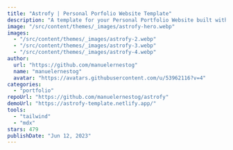```yaml
---
title: "Astrofy | Personal Porfolio Website Template"
description: "A template for your Personal Portfolio Website built with Astro and TailwindCSS. Create in minutes a website with Blog, CV, Project Section, Store and RSS Feed."
image: "/src/content/themes/_images/astrofy-hero.webp"
images:
  - "/src/content/themes/_images/astrofy-2.webp"
  - "/src/content/themes/_images/astrofy-3.webp"
  - "/src/content/themes/_images/astrofy-4.webp"
author:
  url: "https://github.com/manuelernestog"
  name: "manuelernestog"
  avatar: "https://avatars.githubusercontent.com/u/53962116?v=4"
categories:
  - "portfolio"
repoUrl: "https://github.com/manuelernestog/astrofy"
demoUrl: "https://astrofy-template.netlify.app/"
tools:
  - "tailwind"
  - "mdx"
stars: 479
publishDate: "Jun 12, 2023"
---
```

